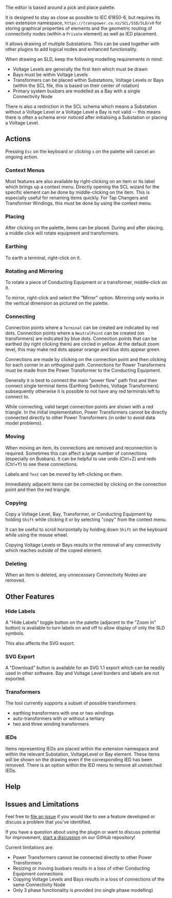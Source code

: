 The editor is based around a pick and place palette.

It is designed to stay as close as possible to IEC 61850-6, but requires its own extension namespace, `https://transpower.co.nz/SCL/SSD/SLD/v0` for storing graphical properties of elements and the geometric routing of connectivity nodes (within a `Private` element) as well as IED placement.

It allows drawing of multiple Substations. This can be used together with other plugins to add logical nodes and enhanced functionality.

When drawing an SLD, keep the following modelling requirements in mind:

- Voltage Levels are generally the first item which must be drawn
- Bays must be within Voltage Levels
- Transformers can be placed within Substations, Voltage Levels or Bays (within the SCL file, this is based on their center of rotation)
- Primary system busbars are modelled as a Bay with a single Connectivity Node

There is also a restriction in the SCL schema which means a Substation without a Voltage Level or a Voltage Level a Bay is not valid -- this means there is often a schema error noticed after initialising a Substation or placing a Voltage Level.

## Actions

Pressing `Esc` on the keyboard or clicking `x` on the palette will cancel an ongoing action.

### Context Menus

Most features are also available by right-clicking on an item or its label which brings up a context menu.
Directly opening the SCL wizard for the specific element can be done by middle-clicking on the item.
This is especially useful for renaming items quickly.
For Tap Changers and Transformer Windings, this must be done by using the context menu.

### Placing

After clicking on the palette, items can be placed.
During and after placing, a middle click will rotate equipment and transformers.

### Earthing

To earth a terminal, right-click on it.

### Rotating and Mirroring

To rotate a piece of Conducting Equipment or a transformer, middle-click on it.

To mirror, right-click and select the "Mirror" option.
Mirroring only works in the vertical dimension as pictured on the palette.

### Connecting

Connection points where a `Terminal` can be created are indicated by red dots.
Connection points where a `NeutralPoint` can be created (on transformers) are indicated by blue dots.
Connection points that can be earthed (by right clicking them) are circled in yellow. At the default zoom level, this may make red dots appear orange and blue dots appear green.

Connections are made by clicking on the connection point and then clicking for each corner in an orthogonal path.
Connections for Power Transformers must be made from the Power Transformer to the Conducting Equipment.

Generally it is best to connect the main "power flow" path first and then connect single terminal items (Earthing Switches, Voltage Transformers) subsequently otherwise it is possible to not have any red terminals left to connect to.

While connecting, valid target connection points are shown with a red triangle.
In the initial implementation, Power Transformers cannot be directly connected directly to other Power Transformers (in order to avoid data model problems).

### Moving

When moving an item, its connections are removed and reconnection is required. Sometimes this can affect a large number of connections (especially on Busbars).
It can be helpful to use undo (Ctrl+Z) and redo (Ctrl+Y) to see these connections.

Labels and `Text` can be moved by left-clicking on them.

Immediately adjacent items can be connected by clicking on the connection point and then the red triangle.

### Copying

Copy a Voltage Level, Bay, Transformer, or Conducting Equipment by holding `Shift` while clicking it or by selecting "copy" from the context menu.

It can be useful to scroll horizontally by holding down `Shift` on the keyboard while using the mouse wheel.

Copying Voltage Levels or Bays results in the removal of any connectivity which reaches outside of the copied element.

### Deleting

When an item is deleted, any unnecessary Connectivity Nodes are removed.

## Other Features

### Hide Labels

A "Hide Labels" toggle button on the palette (adjacent to the "Zoom In" button) is available to turn labels on and off to allow display of only the SLD symbols.

This also affects the SVG export.

### SVG Export

A "Download" button is available for an SVG 1.1 export which can be readily used in other software. Bay and Voltage Level borders and labels are not exported.

### Transformers

The tool currently supports a subset of possible transformers:

- earthing transformers with one or two windings
- auto-transformers with or without a tertiary
- two and three winding transformers

### IEDs

Items representing IEDs are placed within the extension namespace and within the relevant Substation, VoltageLevel or Bay element.
These items will be shown on the drawing even if the corresponding IED has been removed.
There is an option within the IED menu to remove all unmatched IEDs.

## Help

## Issues and Limitations

Feel free to [file an issue](https://github.com/OMICRONEnergy/oscd-designer/issues) if you would like to see a feature developed or discuss a problem that you've identified.

If you have a question about using the plugin or want to discuss potential for improvement, [start a discussion](https://github.com/OMICRONEnergy/oscd-designer/discussions) on our GitHub repository!

Current limitations are:

- Power Transformers cannot be connected directly to other Power Transformers
- Resizing or moving busbars results in a loss of other Conducting Equipment connections
- Copying Voltage Levels and Bays results in a loss of connections of the same Connectivity Node
- Only 3 phase functionality is provided (no single phase modelling)
